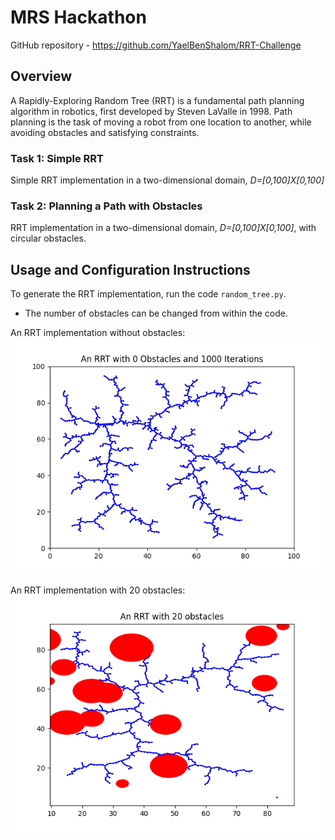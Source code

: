 # MRS Hackathon
GitHub repository - https://github.com/YaelBenShalom/RRT-Challenge

## Overview
A Rapidly-Exploring Random Tree (RRT) is a fundamental path planning algorithm in robotics, first developed by Steven LaValle in 1998.
Path planning is the task of moving a robot from one location to another, while avoiding obstacles and satisfying constraints.

### Task 1: Simple RRT
Simple RRT implementation in a two-dimensional domain, *D=[0,100]X[0,100]*


### Task 2: Planning a Path with Obstacles
RRT implementation in a two-dimensional domain, *D=[0,100]X[0,100]*, with circular obstacles.


## Usage and Configuration Instructions
To generate the RRT implementation, run the code `random_tree.py`.
- The number of obstacles can be changed from within the code.

An RRT implementation without obstacles:
![Tast_1](https://github.com/YaelBenShalom/RRT-Challenge/blob/master/images/Task_1.png)

An RRT implementation with 20 obstacles:
![Tast_2](https://github.com/YaelBenShalom/RRT-Challenge/blob/master/images/Task_2.png)